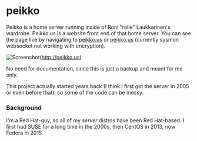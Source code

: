 # peikko

Peikko is a home server running inside of Roni "rolle" Laukkarinen's wardrobe. Peikko.us is a website front end of that home server. You can see the page live by navigating to [peikko.us](http://peikko.us) or [peikko.us](https://peikko.us) (currently sysmon websocket not working with encryption).

![Screenshot](https://dl.dropboxusercontent.com/u/18447700/screenshot_peikkous.png "Screenshot")(http://peikko.us)

No need for documentation, since this is just a backup and meant for me only.

This project actually started years back (I think I first got the server in 2005 or even before that), so some of the code can be messy.

### Background

I'm a Red Hat-guy, so all of my *server* distros have been Red Hat-based. I first had SUSE for a long time in the 2000s, then CentOS in 2013, now Fedora in 2015.
